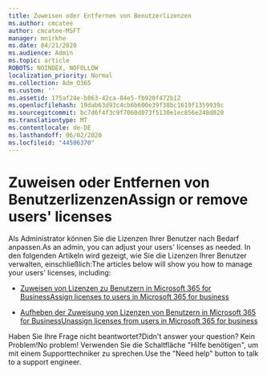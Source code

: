 ```yaml
---
title: Zuweisen oder Entfernen von Benutzerlizenzen
ms.author: cmcatee
author: cmcatee-MSFT
manager: mnirkhe
ms.date: 04/21/2020
ms.audience: Admin
ms.topic: article
ROBOTS: NOINDEX, NOFOLLOW
localization_priority: Normal
ms.collection: Adm_O365
ms.custom: ''
ms.assetid: 175af24e-b863-42ca-84e5-fb920f472b12
ms.openlocfilehash: 19dab63d93c4cb6b600e39f38bc1619f1359939c
ms.sourcegitcommit: bc7d6f4f3c9f7060d073f5130e1ec856e248d020
ms.translationtype: MT
ms.contentlocale: de-DE
ms.lasthandoff: 06/02/2020
ms.locfileid: "44506370"
---
```

# <a name="assign-or-remove-users-licenses"></a><span data-ttu-id="514e8-102">Zuweisen oder Entfernen von Benutzerlizenzen</span><span class="sxs-lookup"><span data-stu-id="514e8-102">Assign or remove users' licenses</span></span>

<span data-ttu-id="514e8-103">Als Administrator können Sie die Lizenzen Ihrer Benutzer nach Bedarf anpassen.</span><span class="sxs-lookup"><span data-stu-id="514e8-103">As an admin, you can adjust your users' licenses as needed.</span></span> <span data-ttu-id="514e8-104">In den folgenden Artikeln wird gezeigt, wie Sie die Lizenzen Ihrer Benutzer verwalten, einschließlich:</span><span class="sxs-lookup"><span data-stu-id="514e8-104">The articles below will show you how to manage your users' licenses, including:</span></span>
  
- [<span data-ttu-id="514e8-105">Zuweisen von Lizenzen zu Benutzern in Microsoft 365 for Business</span><span class="sxs-lookup"><span data-stu-id="514e8-105">Assign licenses to users in Microsoft 365 for business</span></span>](https://docs.microsoft.com/microsoft-365/admin/subscriptions-and-billing/assign-licenses-to-users)

- [<span data-ttu-id="514e8-106">Aufheben der Zuweisung von Lizenzen von Benutzern in Microsoft 365 for Business</span><span class="sxs-lookup"><span data-stu-id="514e8-106">Unassign licenses from users in Microsoft 365 for business</span></span>](https://docs.microsoft.com/microsoft-365/admin/subscriptions-and-billing/remove-licenses-from-users)

<span data-ttu-id="514e8-107">Haben Sie Ihre Frage nicht beantwortet?</span><span class="sxs-lookup"><span data-stu-id="514e8-107">Didn't answer your question?</span></span> <span data-ttu-id="514e8-108">Kein Problem!</span><span class="sxs-lookup"><span data-stu-id="514e8-108">No problem!</span></span> <span data-ttu-id="514e8-109">Verwenden Sie die Schaltfläche "Hilfe benötigen", um mit einem Supporttechniker zu sprechen.</span><span class="sxs-lookup"><span data-stu-id="514e8-109">Use the "Need help" button to talk to a support engineer.</span></span>